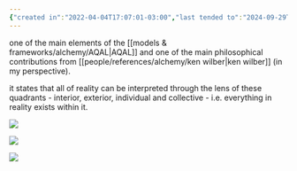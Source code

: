 ```yaml
---
{"created in":"2022-04-04T17:07:01-03:00","last tended to":"2024-09-29T14:32:45-03:00","aliases":["quadrants","ken wilber's quadrants","ken wilber's four quadrants","integral theory's quadrants","integral theory's four quadrants"],"tags":["alchemy","integraltheory","🌿","framework"],"dg-publish":true,"notestage":["🌿"],"relevancescore":96,"created":"2022-04-04T17:07:01.878-03:00","updated":"2025-06-12T14:04:06.508-03:00","permalink":"/models-and-frameworks/design/four-quadrants/","dgPassFrontmatter":true}
---
```


one of the main elements of the [[models & frameworks/alchemy/AQAL\|AQAL]] and one of the main philosophical contributions from [[people/references/alchemy/ken wilber\|ken wilber]] (in my perspective).

it states that all of reality can be interpreted through the lens of these quadrants - interior, exterior, individual and collective - i.e. everything in reality exists within it.

<!--![four quadrants visualization 2.gif](/img/user/images/models%20&%20frameworks/four%20quadrants%20visualization%202.gif)-->
![](https://i.imgur.com/VMuWtSw.gif)

<!--![4 quadrants.jpg](/img/user/images/models%20&%20frameworks/4%20quadrants.jpg)-->
![](https://i.imgur.com/aOmWrxT.jpg)

<!--![four quadrants visualization.png](/img/user/images/models%20&%20frameworks/four%20quadrants%20visualization.png)-->
![](https://i.imgur.com/iSDsx2O.png)
